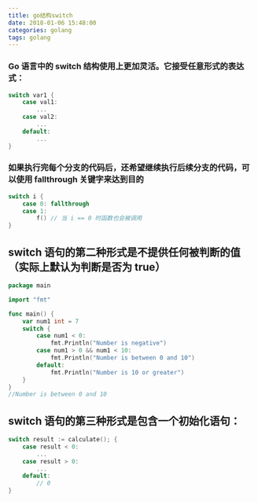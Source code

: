 ```yaml
---
title: go结构switch
date: 2018-01-06 15:48:00
categories: golang
tags: golang
---
```


### Go 语言中的 switch 结构使用上更加灵活。它接受任意形式的表达式：
``` go
switch var1 {
    case val1:
        ...
    case val2:
        ...
    default:
        ...
}
```
### 如果执行完每个分支的代码后，还希望继续执行后续分支的代码，可以使用 fallthrough 关键字来达到目的
``` go
switch i {
    case 0: fallthrough
    case 1:
        f() // 当 i == 0 时函数也会被调用
}
```
## switch 语句的第二种形式是不提供任何被判断的值（实际上默认为判断是否为 true）
``` go
package main

import "fmt"

func main() {
    var num1 int = 7
    switch {
        case num1 < 0:
            fmt.Println("Number is negative")
        case num1 > 0 && num1 < 10:
            fmt.Println("Number is between 0 and 10")
        default:
            fmt.Println("Number is 10 or greater")
    }
}
//Number is between 0 and 10
```
##  switch 语句的第三种形式是包含一个初始化语句：
``` go
switch result := calculate(); {
    case result < 0:
        ...
    case result > 0:
        ...
    default:
        // 0
}
```